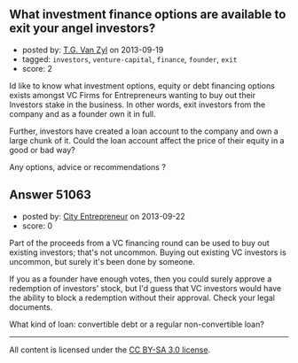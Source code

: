 ## What investment finance options are available to exit your angel investors?

- posted by: [T.G. Van Zyl](https://stackexchange.com/users/-1/27945-t-g-van-zyl) on 2013-09-19
- tagged: `investors`, `venture-capital`, `finance`, `founder`, `exit`
- score: 2

<p>Id like to know what investment options, equity or debt financing options exists amongst VC Firms for Entrepreneurs wanting to buy out their Investors stake in the business. In other words, exit investors from the company and as a founder own it in full.</p>

<p>Further, investors have created a loan account to the company and own a large chunk of it. Could the loan account affect the price of their equity in a good or bad way?</p>

<p>Any options, advice or recommendations ?</p>



## Answer 51063

- posted by: [City Entrepreneur](https://stackexchange.com/users/-1/27990-city-entrepreneur) on 2013-09-22
- score: 0

<p>Part of the proceeds from a VC financing round can be used to buy out existing investors; that's not uncommon.  Buying out existing VC investors is uncommon, but surely it's been done by someone.</p>

<p>If you as a founder have enough votes, then you could surely approve a redemption of investors' stock, but I'd guess that VC investors would have the ability to block a redemption without their approval.  Check your legal documents.</p>

<p>What kind of loan: convertible debt or a regular non-convertible loan?</p>




---

All content is licensed under the [CC BY-SA 3.0 license](https://creativecommons.org/licenses/by-sa/3.0/).
